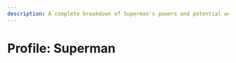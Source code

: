 ```yaml
---
description: A complete breakdown of Superman's powers and potential weaknesses
---
```


# Profile: Superman

